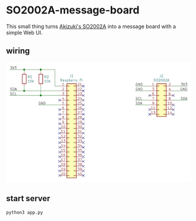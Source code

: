 # SO2002A-message-board

This small thing turns [Akizuki's SO2002A](https://akizukidenshi.com/catalog/g/gP-08279/) into a message board with a simple Web UI.

## wiring

![](docs/images/circuit.png)

## start server

```bash
python3 app.py
```